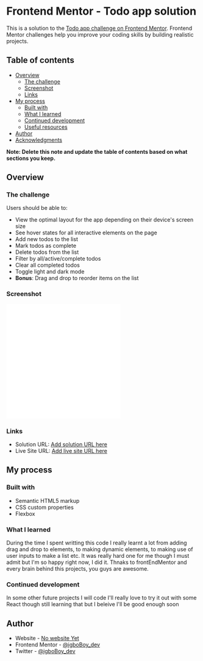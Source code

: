 # Frontend Mentor - Todo app solution

This is a solution to the [Todo app challenge on Frontend Mentor](https://www.frontendmentor.io/challenges/todo-app-Su1_KokOW). Frontend Mentor challenges help you improve your coding skills by building realistic projects.

## Table of contents

- [Overview](#overview)
  - [The challenge](#the-challenge)
  - [Screenshot](#screenshot)
  - [Links](#links)
- [My process](#my-process)
  - [Built with](#built-with)
  - [What I learned](#what-i-learned)
  - [Continued development](#continued-development)
  - [Useful resources](#useful-resources)
- [Author](#author)
- [Acknowledgments](#acknowledgments)

**Note: Delete this note and update the table of contents based on what sections you keep.**

## Overview

### The challenge

Users should be able to:

- View the optimal layout for the app depending on their device's screen size
- See hover states for all interactive elements on the page
- Add new todos to the list
- Mark todos as complete
- Delete todos from the list
- Filter by all/active/complete todos
- Clear all completed todos
- Toggle light and dark mode
- **Bonus**: Drag and drop to reorder items on the list

### Screenshot

![](./chrome-extension://fdpohaocaechififmbbbbbknoalclacl/capture.html?id=5&url=file%3A%2F%2F%2FC%3A%2FUsers%2FDELL%2Fcheck.html%3Ftext%3Dddddddddddd)
![](./chrome-extension://fdpohaocaechififmbbbbbknoalclacl/capture.html?id=6&url=file%3A%2F%2F%2FC%3A%2FUsers%2FDELL%2Fcheck.html%3Ftext%3Dddddddddddd)

### Links

- Solution URL: [Add solution URL here](https://github.com/xtremeCode6022/igboBoy_dev.github.io)
- Live Site URL: [Add live site URL here](https://xtremecode6022.github.io/igboBoy_dev.github.io/)

## My process

### Built with

- Semantic HTML5 markup
- CSS custom properties
- Flexbox

### What I learned

During the time I spent writting this code I really learnt a lot from adding drag and drop to elements, to making dynamic elements, to making use of user inputs to make a list etc. It was really hard one for me though I must admit but I'm so happy right now, I did it. Thnaks to frontEndMentor and every brain behind this projects, you guys are awesome.

### Continued development

In some other future projects I will code I'll really love to try it out with some React though still learning that but I beleive I'll be good enough soon

## Author

- Website - [No website Yet](https://www.your-site.com)
- Frontend Mentor - [@igboBoy_dev](https://www.frontendmentor.io/profile/xtremeCode6022)
- Twitter - [@igboBoy_dev](https://twitter.com/igboBoy_dev)

